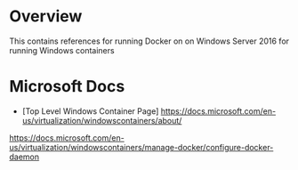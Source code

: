 # Overview

This contains references for running Docker on on Windows Server 2016 for running Windows containers

# Microsoft Docs

- [Top Level Windows Container Page] https://docs.microsoft.com/en-us/virtualization/windowscontainers/about/

https://docs.microsoft.com/en-us/virtualization/windowscontainers/manage-docker/configure-docker-daemon

